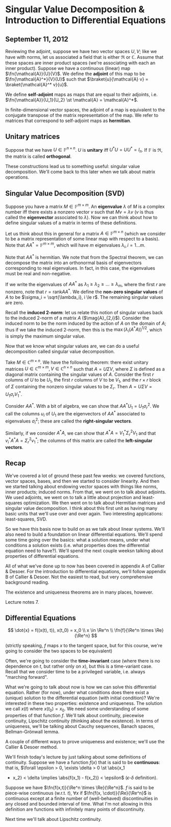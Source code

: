Singular Value Decomposition & Introduction to Differential Equations
=====================================================================
September 11, 2012
-----------------

Reviewing the adjoint, suppose we have two vector spaces $U, V$; like we
have with norms, let us associated a field that is either $\Re$ or
$\mathbb{C}$. Assume that these spaces are inner product spaces (we're
associating with each an inner product). Suppose we have a continuous
(linear) map $\fn{\mathcal{A}}{U}{V}$. We define the **adjoint** of this
map to be $\fn{\mathcal{A}^*}{V}{U}$ such that $\braket{u}{\mathcal{A} v} =
\braket{\mathcal{A}^* v}{u}$.

We define **self-adjoint** maps as maps that are equal to their adjoints,
i.e. $\fn{\mathcal{A}}{U_1}{U_2} \st \mathcal{A} = \mathcal{A}^*$.

In finite-dimensional vector spaces, the adjoint of a map is equivalent to
the conjugate transpose of the matrix representation of the map. We refer
to matrices that correspond to self-adjoint maps as **hermitian**.

Unitary matrices
----------------
Suppose that we have $U \in \mathbb{F}^{n\times n}$. $U$ is **unitary** iff
$U^*U = UU^* = I_n$. If $\mathbb{F}$ is $\Re$, the matrix is called
**orthogonal**.

These constructions lead us to something useful: singular value
decomposition. We'll come back to this later when we talk about matrix
operations.

Singular Value Decomposition (SVD)
----------------------------------
Suppose you have a matrix $M \in \mathbb{F}^{m\times m}$. An **eigenvalue**
$\lambda$ of $M$ is a complex number iff there exists a nonzero vector $v$
such that $Mv = \lambda v$ ($v$ is thus called the **eigenvector**
associated to $\lambda$). Now we can think about how to define singular
values of a matrix in terms of these definitions.

Let us think about this in general for a matrix $A \in \mathbb{F}^{m \times
n}$ (which we consider to be a matrix representation of some linear map
with respect to a basis). Note that $A A^* = \mathbb{F}^{m \times m}$,
which will have $m$ eigenvalues $\lambda_i, i = 1 ... m$.

Note that $AA^*$ is hermitian. We note that from the Spectral theorem, we
can decompose the matrix into an orthonormal basis of eigenvectors
corresponding to real eigenvalues. In fact, in this case, the eigenvalues
must be real and non-negative.

If we write the eigenvalues of $AA^*$ as $\lambda_1 \ge \lambda_2 \ge
... \ge \lambda_m$, where the first $r$ are nonzero, note that $r =
\text{rank} AA^*$. We define the **non-zero singular values** of $A$ to be
$\sigma_i = \sqrt{\lambda_i}, i \le r$. The remaining singular values are
zero.

Recall the **induced 2-norm**: let us relate this notion of singular values
back to the induced 2-norm of a matrix $A$ ($\mag{A}_{2,i}$). Consider the
induced norm to be the norm induced by the action of $A$ on the domain of
$A$; thus if we take the induced 2-norm, then this is the $\max (\lambda_i
(A^*A))^{1/2}$, which is simply the maximum singular value.

Now that we know what singular values are, we can do a useful decomposition
called singular value decomposition.

Take $M \in \mathbb{C}^{m \times n}$. We have the following theorem: there
exist unitary matrices $U \in \mathbb{C}^{m \times m}, V \in \mathbb{C}^{n
\times n}$ such that $A = U \Sigma V$, where $\Sigma$ is defined as a
diagonal matrix containing the singular values of $A$. Consider the first
$r$ columns of $U$ to be $U_1$, the first $r$ columns of $V$ to be $V_1$,
and the $r \times r$ block of $\Sigma$ containing the nonzero singular
values to be $\Sigma_r$. Then $A = U \Sigma V = U_1 \sigma_r
V_1^*$.

Consider $AA^*$. With a bit of algebra, we can show that $AA^*U_1 = U_1
\sigma_r^2$. We call the columns $u_i$ of $U_1$ are the eigenvectors of
$AA^*$ associated to eigenvalues $\sigma_i^2$; these are called the
**right-singular vectors**.

Similarly, if we consider $A^*A$, we can show that $A^*A = V_1^* \Sigma_r^2
V_1$ and that $v_i^* A^*A = \Sigma_r^2 v_1^*$; the columns of this matrix
are called the **left-singular vectors**.

Recap
-----
We've covered a lot of ground these past few weeks: we covered functions,
vector spaces, bases, and then we started to consider linearity. And then
we started talking about endowing vector spaces with things like norms,
inner products; induced norms. From that, we went on to talk about
adjoints. We used adjoints, we went on to talk a little about projection
and least-squares optimization. We then went on to talk about Hermitian
matrices and singular value decomposition. I think about this first unit as
having many basic units that we'll use over and over again. Two interesting
applications: least-squares, SVD.

So we have this basis now to build on as we talk about linear
systems. We'll also need to build a foundation on linear differential
equations. We'll spend some time going over the basics: what a solution
means, under what conditions a solution exists (i.e. what properties does
the differential equation need to have?). We'll spend the next couple weeksn
talking about properties of differential equations.

All of what we've done up to now has been covered in appendix A of Callier
& Desoer. For the introduction to differential equations, we'll follow
appendix B of Callier & Desoer. Not the easiest to read, but very
comprehensive background reading.

The existence and uniqueness theorems are in many places, however.

Lecture notes 7.

Differential Equations
----------------------

$$
\dot{x} = f((x(t), t)), x(t_0) = x_0
\\ x \in \Re^n
\\ \fn{f}{\Re^n \times \Re}{\Re^n}
$$

(strictly speaking, $f$ maps $x$ to the tangent space, but for this course,
we're going to consider the two spaces to be equivalent)

Often, we're going to consider the **time-invariant** case (where there is
no dependence on $t$, but rather only on $x$), but this is a time-variant
case. Recall that we consider time to be a privileged variable, i.e. always
"marching forward".

What we're going to talk about now is how we can solve this differential
equation. Rather (for now), under what conditions does there exist a
(unique) solution to the differential equation (with initial condition)?
We're interested in these two properties: existence and uniqueness. The
solution we call $x(t)$ where $x(t_0) = x_0$. We need some understanding of
some properties of that function $f$. We'll talk about continuity,
piecewise continuity, Lipschitz continuity (thinking about the
existence). In terms of uniqueness, we'll be talking about Cauchy
sequences, Banach spaces, Bellman-Gr&ouml;nwall lemma.

A couple of different ways to prove uniqueness and existence; we'll use the
Callier & Desoer method.

We'll finish today's lecture by just talking about some definitions of
continuity. Suppose we have a function $f(x)$ that is said to be
**continuous**: that is, $\forall \epsilon > 0, \exists \delta > 0 \st
\abs{x_1
- x_2} < \delta \implies \abs{f(x_1) - f(x_2)} < \epsilon$
  ($\epsilon$-$\delta$ definition).

Suppose we have $\fn{f(x,t)}{\Re^n \times \Re}{\Re^n}$. $f$ is said to be
piece-wise continuous (w.r.t. $t$), $\forall x$ if $\fn{f(x,
\cdot)}{\Re}{\Re^n}$ is continuous except at a finite number of
(well-behaved) discontinuities in any closed and bounded interval of
time. What I'm not allowing in this definition are functions with
infinitely many points of discontinuity.

Next time we'll talk about Lipschitz continuity.
